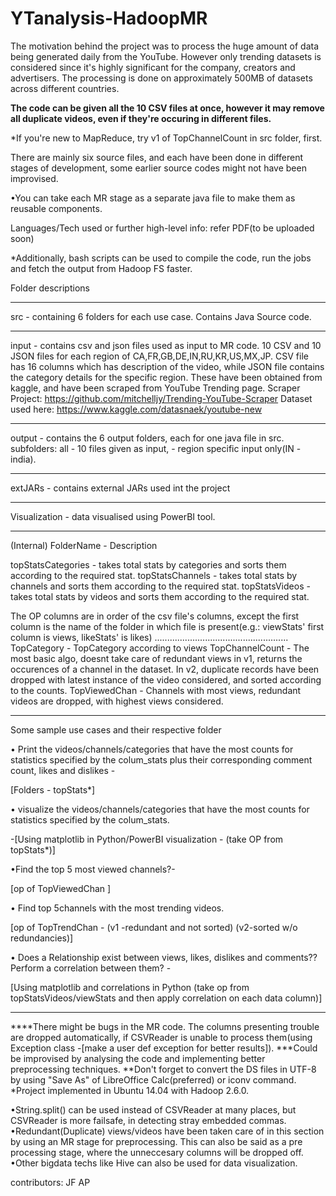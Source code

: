 # YTanalysis-HadoopMR
The motivation behind the project was to process the huge amount of data being generated daily from the YouTube.
However only trending datasets is considered since it's highly significant for the company, creators and advertisers.
The processing is done on approximately 500MB of datasets across different countries.

**The code can be given all the 10 CSV files at once, however it may remove all duplicate videos, even if they're occuring in different files.**

*If you're new to MapReduce, try v1 of TopChannelCount in src folder, first. 

There are mainly six source files, and each have been done in different stages of development, some earlier source codes might not have been improvised.

•You can take each MR stage as a separate java file to make them as reusable components.

Languages/Tech used or further high-level info:
refer PDF(to be uploaded soon)

*Additionally, bash scripts can be used to compile the code, run the jobs and fetch the output from Hadoop FS faster.

Folder descriptions
___________________________________________________________________
src - containing 6 folders for each use case.
	Contains Java Source code.
___________________________________________________________________
input - contains csv and json files used as input to MR code.
	10 CSV and 10 JSON files for each region of CA,FR,GB,DE,IN,RU,KR,US,MX,JP.
	CSV file has 16 columns which has description of the video, while JSON file contains the category details for the specific region.
	These have been obtained from kaggle, and have been scraped from YouTube Trending page.
	Scraper Project: https://github.com/mitchelljy/Trending-YouTube-Scraper
	Dataset used here: https://www.kaggle.com/datasnaek/youtube-new
___________________________________________________________________
output - contains the 6 output folders, each for one java file in src.
	subfolders: all - 10 files given as input, <region code> - region specific input only(IN - india).

______________________________________________________________________
extJARs - contains external JARs used int the project

_________________________________________________
Visualization - data visualised using PowerBI tool.

______________________________________________________________

(Internal) FolderName - Description

topStatsCategories - takes total stats by categories and sorts them according to the required stat.
topStatsChannels - takes total stats by channels and sorts them according to the required stat.
topStatsVideos - takes total stats by videos and sorts them according to the required stat.

The OP columns are in order of the csv file's columns, except the first column is the name of the folder in which file is present(e.g.: viewStats' first column is views, likeStats' is likes) 
.....................................................
TopCategory - TopCategory according to views
TopChannelCount - The most basic algo, doesnt take care of redundant views in v1, returns the occurences of a channel in the dataset.
		In v2, duplicate records have been dropped with latest instance of the video considered, and sorted according to the counts.
TopViewedChan - Channels with most views, redundant videos are dropped, with highest views considered.
_______________

Some sample use cases and their respective folder

• Print the videos/channels/categories that have the most counts for statistics specified by the
colum_stats plus their corresponding comment count, likes and dislikes -

 [Folders - topStats*]

• visualize the videos/channels/categories that have the most counts for statistics specified by
the colum_stats. 

-[Using matplotlib in Python/PowerBI visualization - (take OP from topStats*)]

•Find the top 5 most viewed channels?- 

 [op of TopViewedChan ]

• Find top 5channels with the most trending videos.

[op of TopTrendChan - (v1 -redundant and not sorted) (v2-sorted w/o redundancies)]

• Does a Relationship exist between views, likes, dislikes and comments?? Perform a correlation between them? - 

[Using matplotlib and correlations in Python (take op from topStatsVideos/viewStats and then apply correlation on each data column)]
____________________________________

****There might be bugs in the MR code. The columns presenting trouble are dropped automatically, if CSVReader is unable to process them(using Exception class -[make a user def exception for better results]).
***Could be improvised by analysing the code and implementing better preprocessing techniques.
**Don't forget to convert the DS files in UTF-8 by using "Save As" of LibreOffice Calc(preferred) or iconv command.
*Project implemented in Ubuntu 14.04 with Hadoop 2.6.0.

•String.split() can be used instead of CSVReader at many places, but CSVReader is more failsafe, in detecting stray embedded commas.
•Redundant(Duplicate) views/videos have been taken care of in this section by using an MR stage for preprocessing. This can also be said as a pre processing stage, where the unneccesary columns will be dropped off.
•Other bigdata techs like Hive can also be used for data visualization.

contributors:
JF
AP
